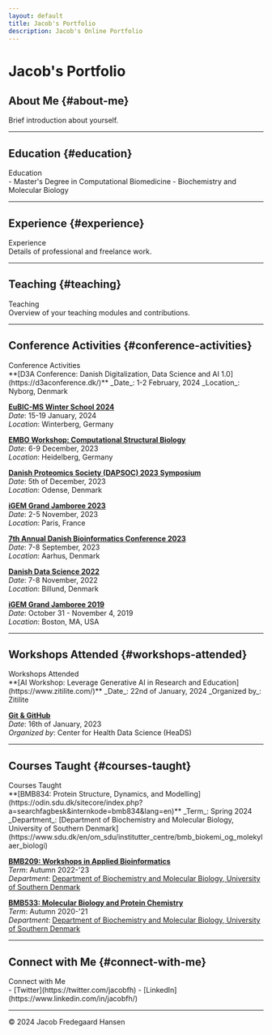 ```yaml
---
layout: default
title: Jacob's Portfolio
description: Jacob's Online Portfolio
---
```


# Jacob's Portfolio

## About Me {#about-me}
Brief introduction about yourself.

---

## Education {#education}
<div class="accordion-title">Education</div>
<div class="accordion-content">
  - Master's Degree in Computational Biomedicine
  - Biochemistry and Molecular Biology
</div>

---

## Experience {#experience}
<div class="accordion-title">Experience</div>
<div class="accordion-content">
  Details of professional and freelance work.
</div>

---

## Teaching {#teaching}
<div class="accordion-title">Teaching</div>
<div class="accordion-content">
  Overview of your teaching modules and contributions.
</div>

---

## Conference Activities {#conference-activities}
<div class="accordion-title">Conference Activities</div>
<div class="accordion-content">
  **[D3A Conference: Danish Digitalization, Data Science and AI 1.0](https://d3aconference.dk/)**  
  _Date_: 1-2 February, 2024  
  _Location_: Nyborg, Denmark

  **[EuBIC-MS Winter School 2024](https://eubic-ms.org/)**  
  _Date_: 15-19 January, 2024  
  _Location_: Winterberg, Germany

  **[EMBO Workshop: Computational Structural Biology](https://www.embl.org/about/info/course-and-conference-office/events/csb23-01/#vf-tabs__section-overview)**  
  _Date_: 6-9 December, 2023  
  _Location_: Heidelberg, Germany

  **[Danish Proteomics Society (DAPSOC) 2023 Symposium](https://dapsoc.org/)**  
  _Date_: 5th of December, 2023  
  _Location_: Odense, Denmark

  **[iGEM Grand Jamboree 2023](https://jamboree.igem.org/)**  
  _Date_: 2-5 November, 2023  
  _Location_: Paris, France

  **[7th Annual Danish Bioinformatics Conference 2023](https://elixir-europe.org/about-us/who-we-are/nodes/denmark)**  
  _Date_: 7-8 September, 2023  
  _Location_: Aarhus, Denmark

  **[Danish Data Science 2022](https://ddsa.dk/)**  
  _Date_: 7-8 November, 2022  
  _Location_: Billund, Denmark

  **[iGEM Grand Jamboree 2019](https://jamboree.igem.org/)**  
  _Date_: October 31 - November 4, 2019  
  _Location_: Boston, MA, USA
</div>

---

## Workshops Attended {#workshops-attended}
<div class="accordion-title">Workshops Attended</div>
<div class="accordion-content">
  **[AI Workshop: Leverage Generative AI in Research and Education](https://www.zitilite.com/)**  
  _Date_: 22nd of January, 2024  
  _Organized by_: Zitilite  

  **[Git & GitHub](https://heads.ku.dk/)**  
  _Date_: 16th of January, 2023  
  _Organized by_: Center for Health Data Science (HeaDS)
</div>

---

## Courses Taught {#courses-taught}
<div class="accordion-title">Courses Taught</div>
<div class="accordion-content">
  **[BMB834: Protein Structure, Dynamics, and Modelling](https://odin.sdu.dk/sitecore/index.php?a=searchfagbesk&internkode=bmb834&lang=en)**  
  _Term_: Spring 2024  
  _Department_: [Department of Biochemistry and Molecular Biology, University of Southern Denmark](https://www.sdu.dk/en/om_sdu/institutter_centre/bmb_biokemi_og_molekylaer_biologi)  

  **[BMB209: Workshops in Applied Bioinformatics](https://odin.sdu.dk/sitecore/index.php?a=searchfagbesk&internkode=bmb209&lang=en)**  
  _Term_: Autumn 2022-'23  
  _Department_: [Department of Biochemistry and Molecular Biology, University of Southern Denmark](https://www.sdu.dk/en/om_sdu/institutter_centre/bmb_biokemi_og_molekylaer_biologi)  

  **[BMB533: Molecular Biology and Protein Chemistry](https://odin.sdu.dk/sitecore/index.php?a=searchfagbesk&internkode=bmb533&lang=en)**  
  _Term_: Autumn 2020-'21  
  _Department_: [Department of Biochemistry and Molecular Biology, University of Southern Denmark](https://www.sdu.dk/en/om_sdu/institutter_centre/bmb_biokemi_og_molekylaer_biologi)  
</div>

---

## Connect with Me {#connect-with-me}
<div class="accordion-title">Connect with Me</div>
<div class="accordion-content">
  - [Twitter](https://twitter.com/jacobfh)
  - [LinkedIn](https://www.linkedin.com/in/jacobfh/)
</div>

---

<script>
  // Accordion functionality for folding sections
  document.querySelectorAll('.accordion-title').forEach(title => {
    title.addEventListener('click', function() {
      this.classList.toggle('active');
      const content = this.nextElementSibling;
      if (content.style.display === "block") {
        content.style.display = "none";
      } else {
        content.style.display = "block";
      }
    });
  });
</script>

<footer>
<p>&copy; 2024 Jacob Fredegaard Hansen</p>
</footer>
